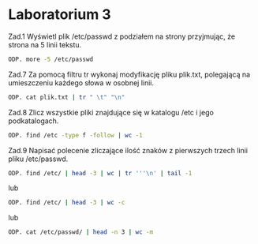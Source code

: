 # Laboratorium 3
Zad.1 Wyświetl plik /etc/passwd z podziałem na strony przyjmując, że strona na 5 linii tekstu.

```sh
ODP. more -5 /etc/passwd
```
Zad.7 Za pomocą filtru tr wykonaj modyfikację pliku plik.txt, polegającą na umieszczeniu każdego słowa w osobnej linii.

```sh
ODP. cat plik.txt | tr " \t" "\n"
```

Zad.8 Zlicz wszystkie pliki znajdujące się w katalogu /etc i jego podkatalogach. 

```sh
ODP. find /etc -type f -follow | wc -1
```

Zad.9 Napisać polecenie zliczające ilość znaków z pierwszych trzech linii pliku /etc/passwd.

```sh
ODP. find /etc/ | head -3 | wc | tr '''\n' | tail -1
```
lub
```sh
ODP. find /etc/ | head -3 | wc -c
```
lub
```sh
ODP. cat /etc/passwd/ | head -n 3 | wc -m
```